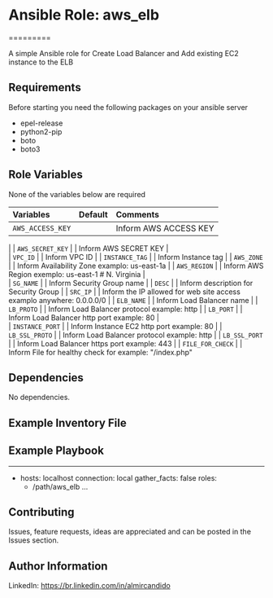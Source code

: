 # Ansible Role: aws_elb
=========

A simple Ansible role for Create Load Balancer and Add existing EC2 instance to the ELB


Requirements
------------
Before starting you need the following packages on your ansible server
- epel-release
- python2-pip
- boto
- boto3


Role Variables
--------------


None of the variables below are required

| Variables                                    | Default                       | Comments                                                                                |
| :---                                         | :---                          | :---
| `AWS_ACCESS_KEY`			       |			       | Inform AWS ACCESS KEY
|
| `AWS_SECRET_KEY`			       |			       | Inform AWS SECRET KEY
|                                                                                    
| `VPC_ID`                                     |                               | Inform VPC ID
|
| `INSTANCE_TAG`         		       |                               | Inform Instance tag
|
| `AWS_ZONE`                                   |                               | Inform Availability Zone examplo: us-east-1a                                            |
| `AWS_REGION`				       |			       | Inform AWS Region exemplo: us-east-1 # N. Virginia
|						
| `SG_NAME`      			       |			       | Inform Security Group name
|
| `DESC`				       |			       | Inform description for Security Group
| 
| `SRC_IP`      			       |			       | Inform the IP allowed for web site access examplo anywhere: 0.0.0.0/0
|
| `ELB_NAME`     			       |			       | Inform Load Balancer name
| 
| `LB_PROTO`     			       |			       | Inform Load Balancer protocol example: http
|
| `LB_PORT`                                    |                               | Inform Load Balancer http port example: 80
|				               
| `INSTANCE_PORT`                              |                               | Inform Instance EC2 http port example: 80
|
| `LB_SSL_PROTO`                               |                               | Inform Load Balancer protocol example: http
|
| `LB_SSL_PORT`				       |			       | Inform Load Balancer https port example: 443
|
| `FILE_FOR_CHECK`                             |                               | Inform File for healthy check for example: "/index.php"

Dependencies
------------

No dependencies.


Example Inventory File
----------------------

Example Playbook
----------------

---
- hosts: localhost
  connection: local
  gather_facts: false
  roles:
    - /path/aws_elb
...


## Contributing

Issues, feature requests, ideas are appreciated and can be posted in the Issues section.


Author Information
------------------
LinkedIn: https://br.linkedin.com/in/almircandido

